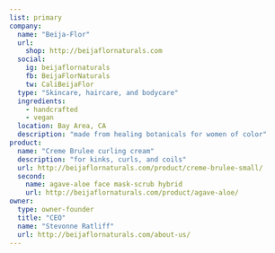 ```yaml
---
list: primary
company:
  name: "Beija-Flor"
  url:
    shop: http://beijaflornaturals.com
  social:
    ig: beijaflornaturals
    fb: BeijaFlorNaturals
    tw: CaliBeijaFlor
  type: "Skincare, haircare, and bodycare"
  ingredients:
    - handcrafted
    - vegan
  location: Bay Area, CA
  description: "made from healing botanicals for women of color"
product:
  name: "Creme Brulee curling cream"
  description: "for kinks, curls, and coils"
  url: http://beijaflornaturals.com/product/creme-brulee-small/
  second:
    name: agave-aloe face mask-scrub hybrid
    url: http://beijaflornaturals.com/product/agave-aloe/
owner:
  type: owner-founder
  title: "CEO"
  name: "Stevonne Ratliff"
  url: http://beijaflornaturals.com/about-us/
---
```

